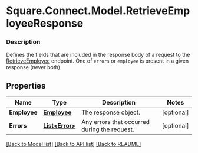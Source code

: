 # Square.Connect.Model.RetrieveEmployeeResponse

### Description

Defines the fields that are included in the response body of a request to the [RetrieveEmployee](#endpoint-retrieveemployee) endpoint.  One of `errors` or `employee` is present in a given response (never both).

## Properties

Name | Type | Description | Notes
------------ | ------------- | ------------- | -------------
**Employee** | [**Employee**](Employee.md) | The response object. | [optional] 
**Errors** | [**List&lt;Error&gt;**](Error.md) | Any errors that occurred during the request. | [optional] 



[[Back to Model list]](../README.md#documentation-for-models) [[Back to API list]](../README.md#documentation-for-api-endpoints) [[Back to README]](../README.md)

